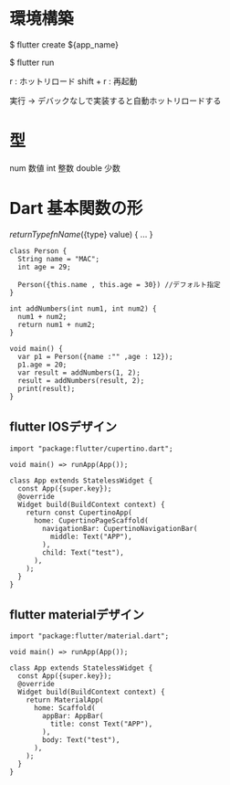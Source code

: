 # 環境構築

$ flutter create ${app_name}

$ flutter run 

r : ホットリロード
shift + r : 再起動

実行 -> デバックなしで実装すると自動ホットリロードする

# 型

num 数値
int 整数
double 少数


# Dart 基本関数の形

${returnType} fnName(${type} value) {
  ...
}

```
class Person {
  String name = "MAC";
  int age = 29;

  Person({this.name , this.age = 30}) //デフォルト指定
}

int addNumbers(int num1, int num2) {
  num1 + num2;
  return num1 + num2;
}

void main() {
  var p1 = Person({name :"" ,age : 12});
  p1.age = 20;
  var result = addNumbers(1, 2);
  result = addNumbers(result, 2);
  print(result);
}
```

## flutter IOSデザイン
``` 
import "package:flutter/cupertino.dart";
 
void main() => runApp(App());

class App extends StatelessWidget {
  const App({super.key});
  @override
  Widget build(BuildContext context) {
    return const CupertinoApp(
      home: CupertinoPageScaffold(
        navigationBar: CupertinoNavigationBar(
          middle: Text("APP"),
        ),
        child: Text("test"),
      ),
    );
  }
}

```

## flutter materialデザイン

```
import "package:flutter/material.dart";

void main() => runApp(App());

class App extends StatelessWidget {
  const App({super.key});
  @override
  Widget build(BuildContext context) {
    return MaterialApp(
      home: Scaffold(
        appBar: AppBar(
          title: const Text("APP"),
        ),
        body: Text("test"),
      ),
    );
  }
}
```